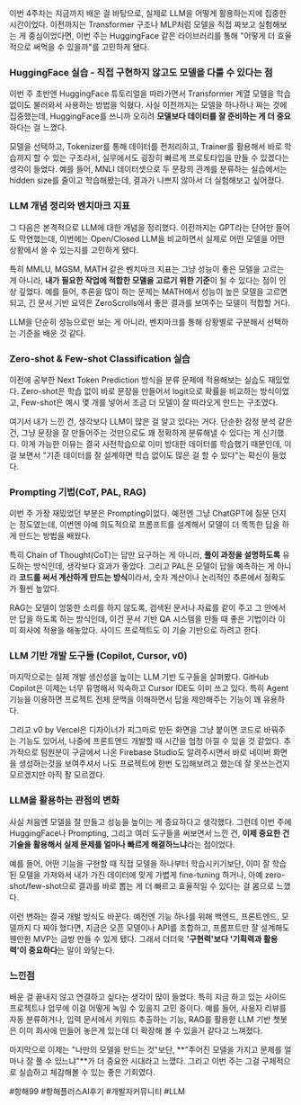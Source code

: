 이번 4주차는 지금까지 배운 걸 바탕으로, 실제로 LLM을 어떻게 활용하는지에 집중한 시간이었다. 이전까지는 Transformer 구조나 MLP처럼 모델을 직접 짜보고 실험해보는 게 중심이었다면, 이번 주는 HuggingFace 같은 라이브러리를 통해 "어떻게 더 효율적으로 써먹을 수 있을까"를 고민하게 됐다.

  

### **HuggingFace 실습 - 직접 구현하지 않고도 모델을 다룰 수 있다는 점**

  

이번 주 초반엔 HuggingFace 튜토리얼을 따라가면서 Transformer 계열 모델을 학습 없이도 불러와서 사용하는 방법을 익혔다. 사실 이전까지는 모델을 하나하나 짜는 것에 집중했는데, HuggingFace를 쓰니까 오히려 **모델보다 데이터를 잘 준비하는 게 더 중요**하다는 걸 느꼈다.

  

모델을 선택하고, Tokenizer를 통해 데이터를 전처리하고, Trainer를 활용해서 바로 학습까지 할 수 있는 구조라서, 실무에서도 굉장히 빠르게 프로토타입을 만들 수 있겠다는 생각이 들었다. 예를 들어, MNLI 데이터셋으로 두 문장의 관계를 분류하는 실습에서는 hidden size를 줄이고 학습해봤는데, 결과가 나쁘지 않아서 더 실험해보고 싶어졌다.

  

### **LLM 개념 정리와 벤치마크 지표**

  

그 다음은 본격적으로 LLM에 대한 개념을 정리했다. 이전까지는 GPT라는 단어만 들어도 막연했는데, 이번에는 Open/Closed LLM을 비교하면서 실제로 어떤 모델을 어떤 상황에서 쓸 수 있는지를 고민하게 됐다.

  

특히 MMLU, MGSM, MATH 같은 벤치마크 지표는 그냥 성능이 좋은 모델을 고르는 게 아니라, **내가 필요한 작업에 적합한 모델을 고르기 위한 기준**이 될 수 있다는 점이 인상 깊었다. 예를 들어, 추론을 많이 하는 문제는 MATH에서 성능이 높은 모델을 고르면 되고, 긴 문서 기반 요약은 ZeroScrolls에서 좋은 결과를 보여주는 모델이 적합할 거다.

  

LLM을 단순히 성능으로만 보는 게 아니라, 벤치마크를 통해 상황별로 구분해서 선택하는 기준을 배운 것 같다.

  

### **Zero-shot & Few-shot Classification 실습**

  

이전에 공부한 Next Token Prediction 방식을 분류 문제에 적용해보는 실습도 재밌었다. Zero-shot은 학습 없이 바로 문장을 만들어서 logit으로 확률을 비교하는 방식이었고, Few-shot은 예시 몇 개를 넣어서 조금 더 모델이 잘 따라오게 만드는 구조였다.

  

여기서 내가 느낀 건, 생각보다 LLM이 많은 걸 알고 있다는 거다. 단순한 감정 분석 같은 건, 그냥 문장을 잘 만들어주는 것만으로도 꽤 정확하게 분류해낼 수 있다는 게 신기했다. 이게 가능한 이유는 결국 사전학습으로 이미 방대한 데이터를 학습했기 때문인데, 이걸 보면서 "기존 데이터를 잘 설계하면 학습 없이도 많은 걸 할 수 있다"는 확신이 들었다.

  

### **Prompting 기법(CoT, PAL, RAG)**

  

이번 주 가장 재밌었던 부분은 Prompting이었다. 예전엔 그냥 ChatGPT에 질문 던지는 정도였는데, 이번엔 아예 의도적으로 프롬프트를 설계해서 모델이 더 똑똑한 답을 하게 만드는 방법을 배웠다.

  

특히 Chain of Thought(CoT)는 답만 요구하는 게 아니라, **풀이 과정을 설명하도록** 유도하는 방식인데, 생각보다 효과가 좋았다. 그리고 PAL은 모델이 답을 예측하는 게 아니라 **코드를 써서 계산하게 만드는 방식**이라서, 숫자 계산이나 논리적인 추론에서 정확도가 훨씬 높았다.

  

RAG는 모델이 엉뚱한 소리를 하지 않도록, 검색된 문서나 자료를 같이 주고 그 안에서만 답을 하도록 하는 방식인데, 이건 문서 기반 QA 시스템을 만들 때 좋은 기법이라 이미 회사에 적용을 해놓았다. 사이드 프로젝트도 이 기술 기반으로 하려고 한다.

  

### **LLM 기반 개발 도구들 (Copilot, Cursor, v0)**

  

마지막으로는 실제 개발 생산성을 높이는 LLM 기반 도구들을 살펴봤다. GitHub Copilot은 이제는 너무 유명해서 익숙하고 Cursor IDE도 이미 쓰고 있다. 특히 Agent 기능을 이용하면 프로젝트 전체 문맥을 이해하면서 답을 제안해주는 기능이 꽤 유용하다.

  

그리고 v0 by Vercel은 디자이너가 피그마로 만든 화면을 그냥 붙이면 코드로 바꿔주는 기능도 있어서, 나중에 프론트엔드 개발할 때 시간을 엄청 아낄 수 있을 것 같았다. 추가적으로 팀원분이 구글에서 나온 Firebase Studio도 알려주시면서 바로 네이버 화면을 생성하는것을 보여주셔서 나도 프로젝트에 한번 도입해보려고 했는데 잘 못쓰는건지 모르겠지만 아직 잘 모르겠다.

  

### **LLM을 활용하는 관점의 변화**

  

사실 처음엔 모델을 잘 만들고 성능을 높이는 게 중요하다고 생각했다. 그런데 이번 주에 HuggingFace나 Prompting, 그리고 여러 도구들을 써보면서 느낀 건, **이제 중요한 건 기술을 활용해서 실제 문제를 얼마나 빠르게 해결하느냐**라는 점이었다.

  

예를 들어, 어떤 기능을 구현할 때 직접 모델을 하나부터 학습시키기보단, 이미 잘 학습된 모델을 가져와서 내가 가진 데이터에 맞게 가볍게 fine-tuning 하거나, 아예 zero-shot/few-shot으로 결과를 바로 뽑는 게 더 빠르고 효율적일 수 있다는 걸 몸으로 느꼈다.

  

이런 변화는 결국 개발 방식도 바꾼다. 예전엔 기능 하나를 위해 백엔드, 프론트엔드, 모델까지 다 짜야 했다면, 지금은 오픈 모델이나 API를 조합하고, 프롬프트만 잘 설계해도 웬만한 MVP는 금방 만들 수 있게 됐다. 그래서 더더욱 **'구현력'보다 '기획력과 활용력'이 중요하다**는 말이 와닿는다.

  

### **느낀점**

  

배운 걸 끝내지 않고 연결하고 싶다는 생각이 많이 들었다. 특히 지금 하고 있는 사이드 프로젝트나 업무에 이걸 어떻게 녹일 수 있을지 고민 중이다. 예를 들어, 사용자 리뷰를 자동 분류하거나, 입력 문서에서 키워드 추출하는 기능, RAG를 활용한 LLM 기반 챗봇은 이미 회사에 만들어 놓은게 있는데 더 확장해 볼 수 있을거 같다고 느껴졌다.

마지막으로 이제는 "나만의 모델을 만드는 것"보단, **"주어진 모델을 가지고 문제를 얼마나 잘 풀 수 있느냐"**가 더 중요한 시대라고 느꼈다. 그리고 이번 주는 그걸 구체적으로 실습하고 체감해볼 수 있는 좋은 기회였다.

#항해99 #항해플러스AI후기 #개발자커뮤니티 #LLM
